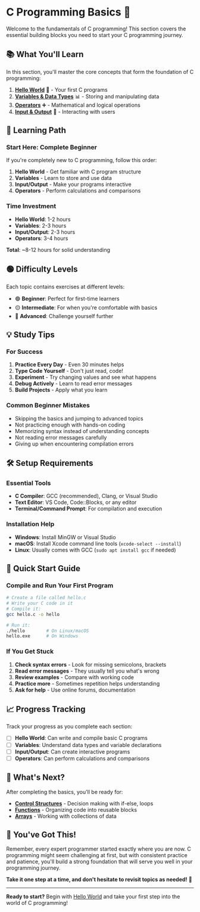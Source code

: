 # C Programming Basics 🚀

Welcome to the fundamentals of C programming! This section covers the essential building blocks you need to start your C programming journey.

## 📚 What You'll Learn

In this section, you'll master the core concepts that form the foundation of C programming:

1. **[Hello World](hello-world/)** 🌟 - Your first C programs
2. **[Variables & Data Types](variables/)** 📊 - Storing and manipulating data  
3. **[Operators](operators/)** ➕ - Mathematical and logical operations
4. **[Input & Output](input-output/)** 🔄 - Interacting with users

## 🎯 Learning Path

### Start Here: Complete Beginner
If you're completely new to C programming, follow this order:

1. **Hello World** - Get familiar with C program structure
2. **Variables** - Learn to store and use data
3. **Input/Output** - Make your programs interactive
4. **Operators** - Perform calculations and comparisons

### Time Investment
- **Hello World**: 1-2 hours
- **Variables**: 2-3 hours  
- **Input/Output**: 2-3 hours
- **Operators**: 3-4 hours

**Total**: ~8-12 hours for solid understanding

## 🟢 Difficulty Levels

Each topic contains exercises at different levels:
- 🟢 **Beginner**: Perfect for first-time learners
- 🟡 **Intermediate**: For when you're comfortable with basics
- 🔴 **Advanced**: Challenge yourself further

## 💡 Study Tips

### For Success
1. **Practice Every Day** - Even 30 minutes helps
2. **Type Code Yourself** - Don't just read, code!
3. **Experiment** - Try changing values and see what happens
4. **Debug Actively** - Learn to read error messages
5. **Build Projects** - Apply what you learn

### Common Beginner Mistakes
- Skipping the basics and jumping to advanced topics
- Not practicing enough with hands-on coding
- Memorizing syntax instead of understanding concepts
- Not reading error messages carefully
- Giving up when encountering compilation errors

## 🛠️ Setup Requirements

### Essential Tools
- **C Compiler**: GCC (recommended), Clang, or Visual Studio
- **Text Editor**: VS Code, Code::Blocks, or any editor
- **Terminal/Command Prompt**: For compilation and execution

### Installation Help
- **Windows**: Install MinGW or Visual Studio
- **macOS**: Install Xcode command line tools (`xcode-select --install`)
- **Linux**: Usually comes with GCC (`sudo apt install gcc` if needed)

## 🔧 Quick Start Guide

### Compile and Run Your First Program
```bash
# Create a file called hello.c
# Write your C code in it
# Compile it:
gcc hello.c -o hello

# Run it:
./hello        # On Linux/macOS
hello.exe      # On Windows
```

### If You Get Stuck
1. **Check syntax errors** - Look for missing semicolons, brackets
2. **Read error messages** - They usually tell you what's wrong
3. **Review examples** - Compare with working code
4. **Practice more** - Sometimes repetition helps understanding
5. **Ask for help** - Use online forums, documentation

## 📈 Progress Tracking

Track your progress as you complete each section:

- [ ] **Hello World**: Can write and compile basic C programs
- [ ] **Variables**: Understand data types and variable declarations  
- [ ] **Input/Output**: Can create interactive programs
- [ ] **Operators**: Can perform calculations and comparisons

## 🎉 What's Next?

After completing the basics, you'll be ready for:
- **[Control Structures](../control-structures/)** - Decision making with if-else, loops
- **[Functions](../functions/)** - Organizing code into reusable blocks
- **[Arrays](../arrays/)** - Working with collections of data

## 💪 You've Got This!

Remember, every expert programmer started exactly where you are now. C programming might seem challenging at first, but with consistent practice and patience, you'll build a strong foundation that will serve you well in your programming journey.

**Take it one step at a time, and don't hesitate to revisit topics as needed!** 🌟

---

**Ready to start?** Begin with [Hello World](hello-world/) and take your first step into the world of C programming!